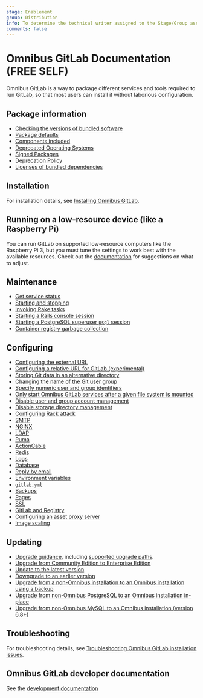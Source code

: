 ```yaml
---
stage: Enablement
group: Distribution
info: To determine the technical writer assigned to the Stage/Group associated with this page, see https://about.gitlab.com/handbook/engineering/ux/technical-writing/#designated-technical-writers
comments: false
---
```


# Omnibus GitLab Documentation **(FREE SELF)**

Omnibus GitLab is a way to package different services and tools required to run GitLab, so that most users can install it without laborious configuration.

## Package information

- [Checking the versions of bundled software](package-information/index.md#checking-the-versions-of-bundled-software)
- [Package defaults](package-information/defaults.md)
- [Components included](https://docs.gitlab.com/ee/development/architecture.html#component-list)
- [Deprecated Operating Systems](package-information/deprecated_os.md)
- [Signed Packages](package-information/signed_packages.md)
- [Deprecation Policy](package-information/deprecation_policy.md)
- [Licenses of bundled dependencies](https://gitlab-org.gitlab.io/omnibus-gitlab/licenses.html)

## Installation

For installation details, see [Installing Omnibus GitLab](installation/index.md).

## Running on a low-resource device (like a Raspberry Pi)

You can run GitLab on supported low-resource computers like the Raspberry Pi 3, but you must tune the settings
to work best with the available resources. Check out the [documentation](settings/rpi.md) for suggestions on what to adjust.

## Maintenance

- [Get service status](maintenance/index.md#get-service-status)
- [Starting and stopping](maintenance/index.md#starting-and-stopping)
- [Invoking Rake tasks](maintenance/index.md#invoking-rake-tasks)
- [Starting a Rails console session](maintenance/index.md#starting-a-rails-console-session)
- [Starting a PostgreSQL superuser `psql` session](maintenance/index.md#starting-a-postgresql-superuser-psql-session)
- [Container registry garbage collection](maintenance/index.md#container-registry-garbage-collection)

## Configuring

- [Configuring the external URL](settings/configuration.md#configuring-the-external-url-for-gitlab)
- [Configuring a relative URL for GitLab (experimental)](settings/configuration.md#configuring-a-relative-url-for-gitlab)
- [Storing Git data in an alternative directory](settings/configuration.md#storing-git-data-in-an-alternative-directory)
- [Changing the name of the Git user group](settings/configuration.md#changing-the-name-of-the-git-user--group)
- [Specify numeric user and group identifiers](settings/configuration.md#specify-numeric-user-and-group-identifiers)
- [Only start Omnibus GitLab services after a given file system is mounted](settings/configuration.md#only-start-omnibus-gitlab-services-after-a-given-file-system-is-mounted)
- [Disable user and group account management](settings/configuration.md#disable-user-and-group-account-management)
- [Disable storage directory management](settings/configuration.md#disable-storage-directories-management)
- [Configuring Rack attack](settings/configuration.md#configuring-rack-attack)
- [SMTP](settings/smtp.md)
- [NGINX](settings/nginx.md)
- [LDAP](https://docs.gitlab.com/ee/administration/auth/ldap/index.html)
- [Puma](https://docs.gitlab.com/ee/administration/operations/puma.html)
- [ActionCable](settings/actioncable.md)
- [Redis](settings/redis.md)
- [Logs](settings/logs.md)
- [Database](settings/database.md)
- [Reply by email](https://docs.gitlab.com/ee/administration/reply_by_email.html)
- [Environment variables](settings/environment-variables.md)
- [`gitlab.yml`](settings/gitlab.yml.md)
- [Backups](settings/backups.md)
- [Pages](https://docs.gitlab.com/ee/administration/pages/index.html)
- [SSL](settings/ssl.md)
- [GitLab and Registry](architecture/registry/index.md)
- [Configuring an asset proxy server](https://docs.gitlab.com/ee/security/asset_proxy.html)
- [Image scaling](settings/image_scaling.md)

## Updating

- [Upgrade guidance](https://docs.gitlab.com/ee/update/package/), including [supported upgrade paths](https://docs.gitlab.com/ee/update/index.html#upgrade-paths).
- [Upgrade from Community Edition to Enterprise Edition](https://docs.gitlab.com/ee/update/package/convert_to_ee.html)
- [Update to the latest version](https://docs.gitlab.com/ee/update/package/#upgrade-using-the-official-repositories)
- [Downgrade to an earlier version](https://docs.gitlab.com/ee/update/package/downgrade.html)
- [Upgrade from a non-Omnibus installation to an Omnibus installation using a backup](update/convert_to_omnibus.md#upgrading-from-non-omnibus-postgresql-to-an-omnibus-installation-using-a-backup)
- [Upgrade from non-Omnibus PostgreSQL to an Omnibus installation in-place](update/convert_to_omnibus.md#upgrading-from-non-omnibus-postgresql-to-an-omnibus-installation-in-place)
- [Upgrade from non-Omnibus MySQL to an Omnibus installation (version 6.8+)](update/convert_to_omnibus.md#upgrading-from-non-omnibus-mysql-to-an-omnibus-installation-version-68)

## Troubleshooting

For troubleshooting details, see [Troubleshooting Omnibus GitLab installation issues](troubleshooting.md).

## Omnibus GitLab developer documentation

See the [development documentation](development/index.md)
